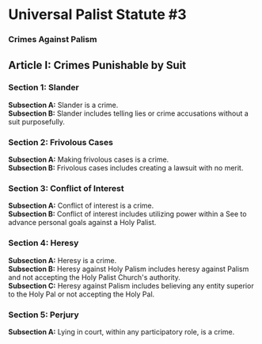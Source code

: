 # Universal Palist Statute #3
### Crimes Against Palism
## Article I: Crimes Punishable by Suit
### Section 1: Slander
**Subsection A:** Slander is a crime.  
**Subsection B:** Slander includes telling lies or crime accusations without a suit purposefully.  
### Section 2: Frivolous Cases
**Subsection A:** Making frivolous cases is a crime.  
**Subsection B:** Frivolous cases includes creating a lawsuit with no merit.  
### Section 3: Conflict of Interest
**Subsection A:** Conflict of interest is a crime.  
**Subsection B:** Conflict of interest includes utilizing power within a See to advance personal goals against a Holy Palist.  
### Section 4: Heresy
**Subsection A:** Heresy is a crime.  
**Subsection B:** Heresy against Holy Palism includes heresy against Palism and not accepting the Holy Palist Church's authority.  
**Subsection C:** Heresy against Palism includes believing any entity superior to the Holy Pal or not accepting the Holy Pal.  
### Section 5: Perjury
**Subsection A:** Lying in court, within any participatory role, is a crime.  
